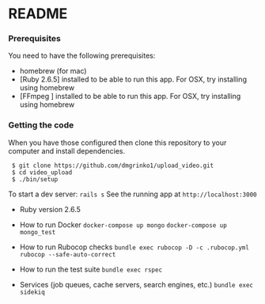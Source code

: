 # README

### Prerequisites
You need to have the following prerequisites:
 - homebrew (for mac)
 - [Ruby 2.6.5] installed to be able to run this app. For OSX, try installing using homebrew
 - [FFmpeg ] installed to be able to run this app. For OSX, try installing using homebrew
 
### Getting the code 

When you have those configured then clone this repository to your
computer and install dependencies.
```shell
 $ git clone https://github.com/dmgrinko1/upload_video.git
 $ cd video_upload
 $ ./bin/setup
```

To start a dev server: `rails s`
See the running app at `http://localhost:3000`

* Ruby version
  2.6.5

* How to run Docker
    `docker-compose up mongo`
    `docker-compose up mongo_test`

* How to run Rubocop checks
    `bundle exec rubocop -D -c .rubocop.yml`
    `rubocop --safe-auto-correct`

* How to run the test suite
    `bundle exec rspec`

* Services (job queues, cache servers, search engines, etc.)
    `bundle exec sidekiq`

